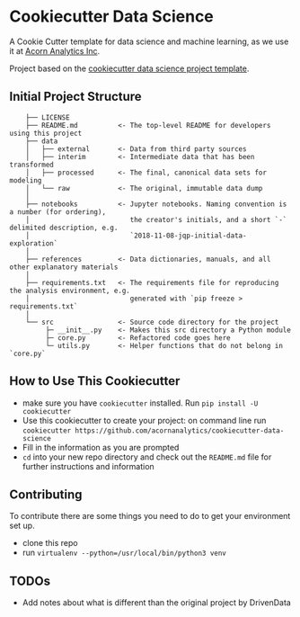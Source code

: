 # Cookiecutter Data Science

A Cookie Cutter template for data science and machine learning, as we use it at <a href="https://acornanalytics.com">Acorn Analytics Inc</a>.

Project based on the <a href="https://drivendata.github.io/cookiecutter-data-science/">cookiecutter data science project template</a>.

## Initial Project Structure


```
    ├── LICENSE
    ├── README.md          <- The top-level README for developers using this project
    ├── data
    │   ├── external       <- Data from third party sources
    │   ├── interim        <- Intermediate data that has been transformed
    │   ├── processed      <- The final, canonical data sets for modeling
    │   └── raw            <- The original, immutable data dump
    │
    ├── notebooks          <- Jupyter notebooks. Naming convention is a number (for ordering),
    │                         the creator's initials, and a short `-` delimited description, e.g.
    │                         `2018-11-08-jqp-initial-data-exploration`
    │
    ├── references         <- Data dictionaries, manuals, and all other explanatory materials
    │
    ├── requirements.txt   <- The requirements file for reproducing the analysis environment, e.g.
    │                         generated with `pip freeze > requirements.txt`
    │
    └── src                <- Source code directory for the project
         ├─ __init__.py    <- Makes this src directory a Python module
         ├─ core.py        <- Refactored code goes here
         └─ utils.py       <- Helper functions that do not belong in `core.py`
```

## How to Use This Cookiecutter

- make sure you have `cookiecutter` installed. Run `pip install -U cookiecutter`
- Use this cookiecutter to create your project: on command line run `cookiecutter https://github.com/acornanalytics/cookiecutter-data-science`
- Fill in the information as you are prompted
- `cd` into your new repo directory and check out the `README.md` file for further instructions and information


## Contributing

To contribute there are some things you need to do to get your environment set up.

- clone this repo
- run `virtualenv --python=/usr/local/bin/python3 venv`


## TODOs

- Add notes about what is different than the original project by DrivenData
